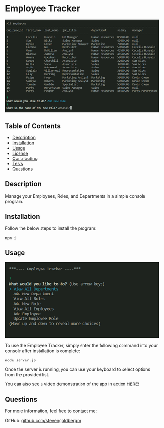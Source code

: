 
  # Employee Tracker
  ![Add a new Role](./assets/imgs/emptrack02.png)
  

  ## Table of Contents
  * [Description](#description)
  * [Installation](#installation)
  * [Usage](#usage)
  * [License](#license)
  * [Contributing](#contributing)
  * [Tests](#tests)
  * [Questions](#questions)

  ## Description

  Manage your Employees, Roles, and Departments in a simple console program.
  ## Installation

  Follow the below steps to install the program:

    npm i

  ## Usage

  ![Main Menu](./assets/imgs/emptrack01.png)


  To use the Employee Tracker, simply enter the following command into your console after installation is complete:
        
    node server.js

Once the server is running, you can use your keyboard to select options from the provided list.

You can also see a video demonstration of the app in action [HERE!](https://watch.screencastify.com/v/Yi4phdGupSgKVqWU0NKJ)

  ## Questions

  For more information, feel free to contact me:

  GitHub: [github.com/stevengoldbergm](https://github.com/stevengoldbergm)
  
